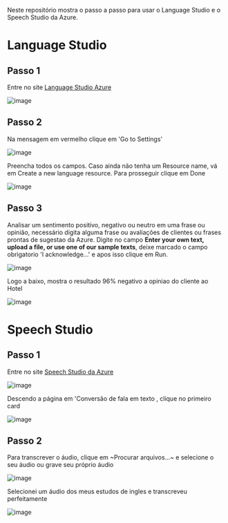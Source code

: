 Neste repositório mostra o passo a passo para usar o Language Studio e o Speech Studio da Azure.


# Language Studio
## Passo 1 

Entre no site [Language Studio Azure](https://language.cognitive.azure.com/home)

![image](https://github.com/jotapesb/language-ML/assets/147784947/4439226b-ecd6-46ad-bbea-7042721eb486)

## Passo 2 

Na mensagem em vermelho clique em 'Go to Settings'

![image](https://github.com/jotapesb/language-ML/assets/147784947/b90f9225-85c1-4a49-840f-bc5751c6fb20)

Preencha todos os campos. Caso ainda não tenha um Resource name, vá em Create a new language resource. Para prosseguir clique em Done

![image](https://github.com/jotapesb/language-ML/assets/147784947/060e8260-192b-4701-9568-373c23263997)

## Passo 3

Analisar um sentimento positivo, negativo ou neutro em uma frase ou opinião, necessário digita alguma frase ou avaliações de clientes ou frases prontas de sugestao da Azure. Digite no campo **Enter your own text, upload a file, or use one of our sample texts**, deixe marcado o campo obrigatorio 'I acknowledge...' e apos isso clique em Run.

![image](https://github.com/jotapesb/language-ML/assets/147784947/8bd5802c-9c86-4e28-a4db-281ded7085fe)

Logo a baixo, mostra o resultado 96% negativo a opiniao do cliente ao Hotel

![image](https://github.com/jotapesb/language-ML/assets/147784947/434baffb-69d0-4242-bb95-6fcbf00c133b)


# Speech Studio

## Passo 1

Entre no site [Speech Studio da Azure](https://speech.microsoft.com/portal)

![image](https://github.com/jotapesb/language-ML/assets/147784947/a6825711-af13-4528-8523-7fe79413a0ad)

Descendo a página em 'Conversão de fala em texto , clique no primeiro card 

![image](https://github.com/jotapesb/language-ML/assets/147784947/e850d4bb-f504-400b-ab9e-2bfcfa18e357)

## Passo 2

Para transcrever o áudio, clique em ~Procurar arquivos...~ e selecione o seu áudio ou grave seu próprio áudio

![image](https://github.com/jotapesb/language-ML/assets/147784947/13152cab-dc36-463a-b216-6f6d99101b7b)

Selecionei um áudio dos meus estudos de ingles e transcreveu perfeitamente

![image](https://github.com/jotapesb/language-ML/assets/147784947/20da6fea-a3b3-4dd7-a0f1-67f507142b4d)

